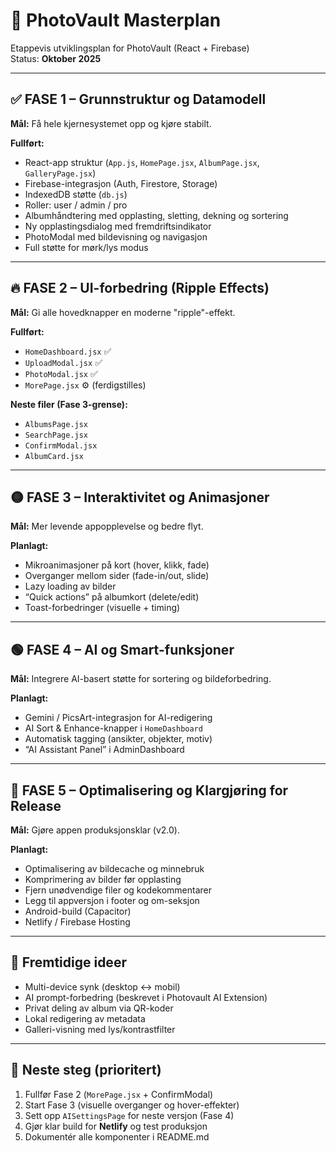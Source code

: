 # 📘 PhotoVault Masterplan

Etappevis utviklingsplan for PhotoVault (React + Firebase)  
Status: **Oktober 2025**

---

## ✅ FASE 1 – Grunnstruktur og Datamodell

**Mål:** Få hele kjernesystemet opp og kjøre stabilt.

**Fullført:**

- React-app struktur (`App.js`, `HomePage.jsx`, `AlbumPage.jsx`, `GalleryPage.jsx`)
- Firebase-integrasjon (Auth, Firestore, Storage)
- IndexedDB støtte (`db.js`)
- Roller: user / admin / pro
- Albumhåndtering med opplasting, sletting, dekning og sortering
- Ny opplastingsdialog med fremdriftsindikator
- PhotoModal med bildevisning og navigasjon
- Full støtte for mørk/lys modus

---

## 🔥 FASE 2 – UI-forbedring (Ripple Effects)

**Mål:** Gi alle hovedknapper en moderne "ripple"-effekt.

**Fullført:**

- `HomeDashboard.jsx` ✅
- `UploadModal.jsx` ✅
- `PhotoModal.jsx` ✅
- `MorePage.jsx` ⚙️ (ferdigstilles)

**Neste filer (Fase 3-grense):**

- `AlbumsPage.jsx`
- `SearchPage.jsx`
- `ConfirmModal.jsx`
- `AlbumCard.jsx`

---

## 🟡 FASE 3 – Interaktivitet og Animasjoner

**Mål:** Mer levende appopplevelse og bedre flyt.

**Planlagt:**

- Mikroanimasjoner på kort (hover, klikk, fade)
- Overganger mellom sider (fade-in/out, slide)
- Lazy loading av bilder
- “Quick actions” på albumkort (delete/edit)
- Toast-forbedringer (visuelle + timing)

---

## 🟢 FASE 4 – AI og Smart-funksjoner

**Mål:** Integrere AI-basert støtte for sortering og bildeforbedring.

**Planlagt:**

- Gemini / PicsArt-integrasjon for AI-redigering
- AI Sort & Enhance-knapper i `HomeDashboard`
- Automatisk tagging (ansikter, objekter, motiv)
- “AI Assistant Panel” i AdminDashboard

---

## 🔵 FASE 5 – Optimalisering og Klargjøring for Release

**Mål:** Gjøre appen produksjonsklar (v2.0).

**Planlagt:**

- Optimalisering av bildecache og minnebruk
- Komprimering av bilder før opplasting
- Fjern unødvendige filer og kodekommentarer
- Legg til appversjon i footer og om-seksjon
- Android-build (Capacitor)
- Netlify / Firebase Hosting

---

## 🧩 Fremtidige ideer

- Multi-device synk (desktop ↔ mobil)
- AI prompt-forbedring (beskrevet i Photovault AI Extension)
- Privat deling av album via QR-koder
- Lokal redigering av metadata
- Galleri-visning med lys/kontrastfilter

---

## 🏁 Neste steg (prioritert)

1. Fullfør Fase 2 (`MorePage.jsx` + ConfirmModal)
2. Start Fase 3 (visuelle overganger og hover-effekter)
3. Sett opp `AISettingsPage` for neste versjon (Fase 4)
4. Gjør klar build for **Netlify** og test produksjon
5. Dokumentér alle komponenter i README.md
